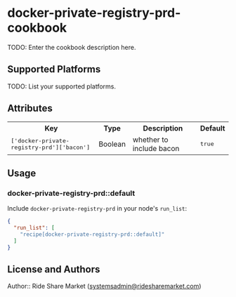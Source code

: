 # docker-private-registry-prd-cookbook

TODO: Enter the cookbook description here.

## Supported Platforms

TODO: List your supported platforms.

## Attributes

<table>
  <tr>
    <th>Key</th>
    <th>Type</th>
    <th>Description</th>
    <th>Default</th>
  </tr>
  <tr>
    <td><tt>['docker-private-registry-prd']['bacon']</tt></td>
    <td>Boolean</td>
    <td>whether to include bacon</td>
    <td><tt>true</tt></td>
  </tr>
</table>

## Usage

### docker-private-registry-prd::default

Include `docker-private-registry-prd` in your node's `run_list`:

```json
{
  "run_list": [
    "recipe[docker-private-registry-prd::default]"
  ]
}
```

## License and Authors

Author:: Ride Share Market (<systemsadmin@ridesharemarket.com>)
